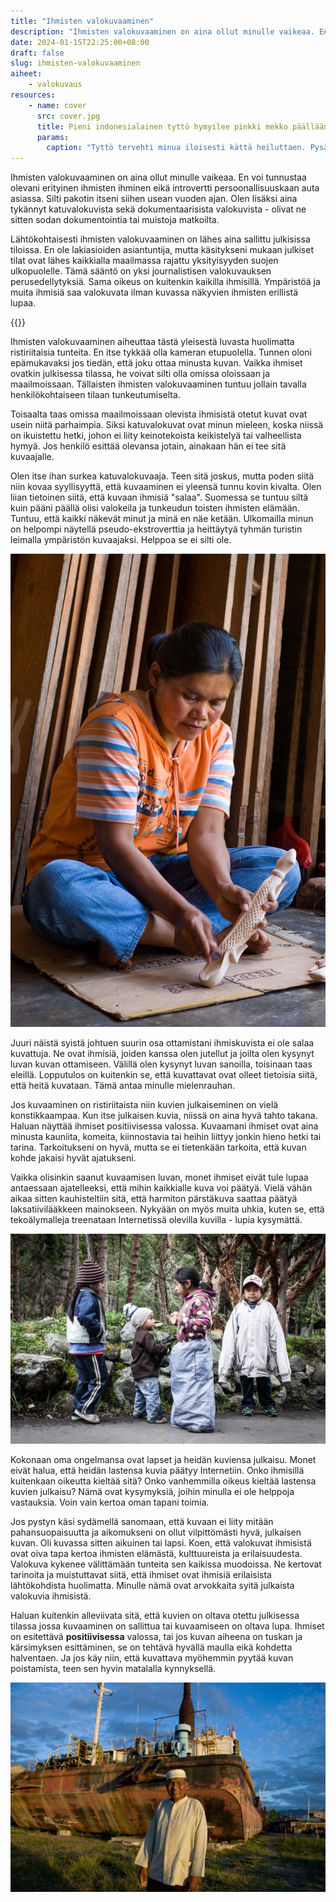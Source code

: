 ```yaml
---
title: "Ihmisten valokuvaaminen"
description: "Ihmisten valokuvaaminen on aina ollut minulle vaikeaa. En voi tunnustaa olevani erityinen ihmisten ihminen eikä introvertti persoonallisuuskaan auta asiassa."
date: 2024-01-15T22:25:00+08:00
draft: false
slug: ihmisten-valokuvaaminen
aiheet:
    - valokuvaus
resources:
    - name: cover
      src: cover.jpg
      title: Pieni indonesialainen tyttö hymyilee pinkki mekko päällään
      params:
        caption: "Tyttö tervehti minua iloisesti kättä heiluttaen. Pysähdyin hänen viereen, osoitin kameraa ja sanoin kysyvästi 'Foto?'. Tyttö vastasi isolla nyökkäyksellä ja pisti parhaimman poseerauksen käyttöön."
---
```


Ihmisten valokuvaaminen on aina ollut minulle vaikeaa. En voi tunnustaa olevani erityinen ihmisten ihminen eikä introvertti persoonallisuuskaan auta asiassa. Silti pakotin itseni siihen usean vuoden ajan. Olen lisäksi aina tykännyt katuvalokuvista sekä dokumentaarisista valokuvista - olivat ne sitten sodan dokumentointia tai muistoja matkoilta.

<!--more-->

Lähtökohtaisesti ihmisten valokuvaaminen on lähes aina sallittu julkisissa tiloissa. En ole lakiasioiden asiantuntija, mutta käsitykseni mukaan julkiset tilat ovat lähes kaikkialla maailmassa rajattu yksityisyyden suojen ulkopuolelle. Tämä sääntö on yksi journalistisen valokuvauksen perusedellytyksiä. Sama oikeus on kuitenkin kaikilla ihmisillä. Ympäristöä ja muita ihmisiä saa valokuvata ilman kuvassa näkyvien ihmisten erillistä lupaa.

{{<cover>}}

Ihmisten valokuvaaminen aiheuttaa tästä yleisestä luvasta huolimatta ristiriitaisia tunteita. En itse tykkää olla kameran etupuolella. Tunnen oloni epämukavaksi jos tiedän, että joku ottaa minusta kuvan. Vaikka ihmiset ovatkin julkisessa tilassa, he voivat silti olla omissa oloissaan ja maailmoissaan. Tällaisten ihmisten valokuvaaminen tuntuu jollain tavalla henkilökohtaiseen tilaan tunkeutumiselta.

Toisaalta taas omissa maailmoissaan olevista ihmisistä otetut kuvat ovat usein niitä parhaimpia. Siksi katuvalokuvat ovat minun mieleen, koska niissä on ikuistettu hetki, johon ei liity keinotekoista keikistelyä tai valheellista hymyä. Jos henkilö esittää olevansa jotain, ainakaan hän ei tee sitä kuvaajalle.

Olen itse ihan surkea katuvalokuvaaja. Teen sitä joskus, mutta poden siitä niin kovaa syyllisyyttä, että kuvaaminen ei yleensä tunnu kovin kivalta. Olen liian tietoinen siitä, että kuvaan ihmisiä "salaa". Suomessa se tuntuu siltä kuin pääni päällä olisi valokeila ja tunkeudun toisten ihmisten elämään. Tuntuu, että kaikki näkevät minut ja minä en näe ketään. Ulkomailla minun on helpompi näytellä pseudo-ekstroverttia ja heittäytyä tyhmän turistin leimalla ympäristön kuvaajaksi. Helppoa se ei silti ole.

![Indonesialainen nainen vuolee puusta tehtyä koristetta vajan lattialla](nainen.jpg "Ostin naiselta puisen koristeen, jonka hän oli käsin tehnyt. Kysyin maksettuani, että saanko ottaa hänestä kuvan. Hän suostui, mutta halusi, että hänet kuvataan työnsä äärellä.")

Juuri näistä syistä johtuen suurin osa ottamistani ihmiskuvista ei ole salaa kuvattuja. Ne ovat ihmisiä, joiden kanssa olen jutellut ja joilta olen kysynyt luvan kuvan ottamiseen. Välillä olen kysynyt luvan sanoilla, toisinaan taas eleillä. Lopputulos on kuitenkin se, että kuvattavat ovat olleet tietoisia siitä, että heitä kuvataan. Tämä antaa minulle mielenrauhan.

Jos kuvaaminen on ristiriitaista niin kuvien julkaiseminen on vielä konstikkaampaa. Kun itse julkaisen kuvia, niissä on aina hyvä tahto takana. Haluan näyttää ihmiset positiivisessa valossa. Kuvaamani ihmiset ovat aina minusta kauniita, komeita, kiinnostavia tai heihin liittyy jonkin hieno hetki tai tarina. Tarkoitukseni on hyvä, mutta se ei tietenkään tarkoita, että kuvan kohde jakaisi hyvät ajatukseni.

Vaikka olisinkin saanut kuvaamisen luvan, monet ihmiset eivät tule lupaa antaessaan ajatelleeksi, että mihin kaikkialle kuva voi päätyä. Vielä vähän aikaa sitten kauhisteltiin sitä, että harmiton pärstäkuva saattaa päätyä laksatiivilääkkeen mainokseen. Nykyään on myös muita uhkia, kuten se, että tekoälymalleja treenataan Internetissä olevilla kuvilla - lupia kysymättä.

![Neljä ecuadorilaista lasta leikkimässä tien varressa. Parin lapsen päällä on liian suuret vaatteet](lapset.jpg "Ecuadorissa köyhällä vuoristalueella neljä lasta leikki tien varressa. Lasten iloinen puuhastelu ja liian suuret vaatteet kiinnittivät huomioni. Tervehdin heitä espanjaksi ja hetken aikaa lapset illistelivät kameralle, mutta päädyin lopulta tykkäämään eniten hetkestä, kun he palasivat omiin leikkeihinsä.")

Kokonaan oma ongelmansa ovat lapset ja heidän kuviensa julkaisu. Monet eivät halua, että heidän lastensa kuvia päätyy Internetiin. Onko ihmisillä kuitenkaan oikeutta kieltää sitä? Onko vanhemmilla oikeus kieltää lastensa kuvien julkaisu? Nämä ovat kysymyksiä, joihin minulla ei ole helppoja vastauksia. Voin vain kertoa oman tapani toimia.

Jos pystyn käsi sydämellä sanomaan, että kuvaan ei liity mitään pahansuopaisuutta ja aikomukseni on ollut vilpittömästi hyvä, julkaisen kuvan. Oli kuvassa sitten aikuinen tai lapsi. Koen, että valokuvat ihmisistä ovat oiva tapa kertoa ihmisten elämästä, kulttuureista ja erilaisuudesta. Valokuva kykenee välittämään tunteita sen kaikissa muodoissa. Ne kertovat tarinoita ja muistuttavat siitä, että ihmiset ovat ihmisiä erilaisista lähtökohdista huolimatta. Minulle nämä ovat arvokkaita syitä julkaista valokuvia ihmisistä.

Haluan kuitenkin alleviivata sitä, että kuvien on oltava otettu julkisessa tilassa jossa kuvaaminen on sallittua tai kuvaamiseen on oltava lupa. Ihmiset on esitettävä **positiivisessa** valossa, tai jos kuvan aiheena on tuskan ja kärsimyksen esittäminen, se on tehtävä hyvällä maulla eikä kohdetta halventaen. Ja jos käy niin, että kuvattava myöhemmin pyytää kuvan poistamista, teen sen hyvin matalalla kynnyksellä.

![Indonesialainen vanhempi mies poseeraa suuren generaattorialuksen edessä. Hänen kotinsa on tsunamin siirtämän aluksen alla](mies.jpg "Vuoden 2004 tsunami viskasi generaattorialuksen Panda Acehissa asuvan miehen kodin päälle. Mies oli herännyt hetkeä aikaisemmin ryminään ja mennyt ulos katsomaan mistä on kysymys. Hän säilyi hengissä, mutta hänen vaimonsa ja lapsensa menehtyivät. Toiveikkuuta säteilevä mies jakoi tarinansa kotinsa raunioiden vierellä.")

